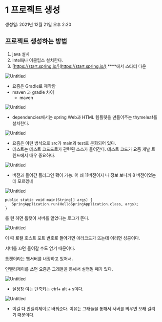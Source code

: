 # 1 프로젝트 생성

생성일: 2021년 12월 21일 오후 2:20

## 프로젝트 생성하는 방법

1. java 설치
2. Intellij나 이클립스 설치한다.
3. [https://start.spring.io/](https://start.spring.io/) \*\*\*\*에서 스타터 다운

![Untitled](1/Untitled.png)

- 요즘은 Gradle로 제작함
- maven 과 gradle 차이
  - maven

![Untitled](1/Untitled%201.png)

- dependencies에서는 spring Web과 HTML 템플릿을 만들어주는 thymeleaf를 설치한다.

![Untitled](1/Untitled%202.png)

- 요즘은 이런 방식으로 src가 main과 test로 분화되어 있다.
- 테스트는 테스트 코드드로가 관련된 소스가 들어간다. 테스트 코드가 요즘 개발 트렌드에서 매우 중요하다.

![Untitled](1/Untitled%203.png)

- 버전과 들어간 플러그인 확이 가능. 어 왜 11버전이지 나 정보 보니까 8 버전이었는데 모르겠네

![Untitled](1/Untitled%204.png)

```
public static void main(String[] args) {
   SpringApplication.run(HelloSpringApplication.class, args);
}

```

를 런 하면 톰캣이 서버를 열었다는 로그가 뜬다.

![Untitled](1/Untitled%205.png)

이 때 로컬 호스트 포트 번호로 들어가면 에러코드가 뜨는데 이러면 성공이다.

서버를 끄면 들어갈 수도 없기 때문이다.

톰캣이라는 웹서버를 내장하고 있어서.

인텔리제이를 쓰면 요즘은 그래들을 통해서 실행될 때가 있다.

![Untitled](1/Untitled%206.png)

- 설정창 여는 단축키는 ctrl+ alt + s이다.

![Untitled](1/Untitled%207.png)

- 이걸 다 인텔리제이로 바꿔준다. 이유는 그래들을 통해서 서버를 띄우면 오래 걸리기 때문이다.
